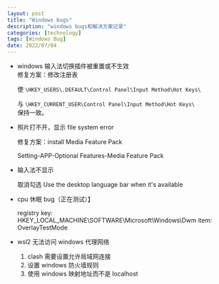 ```yaml
---
layout: post
title: "Windows bugs"
description: "windows bugs和解决方案记录"
categories: [technology]
tags: [Windows Bug]
date: 2022/07/04
---
```


- windows 输入法切换插件被重置或不生效  
   修复方案：修改注册表

  使 `\HKEY_USERS\.DEFAULT\Control Panel\Input Method\Hot Keys\`

  与 `\HKEY_CURRENT_USER\Control Panel\Input Method\Hot Keys\`  
   保持一致。

- 照片打不开，显示 file system error

  修复方案：install Media Feature Pack

  Setting-APP-Optional Features-Media Feature Pack

- 输入法不显示

  取消勾选 Use the desktop language bar when it's available

- cpu 休眠 bug（正在测试）】

  registry key: HKEY_LOCAL_MACHINE\SOFTWARE\Microsoft\Windows\Dwm
  item: OverlayTestMode

- wsl2 无法访问 windows 代理网络

  1. clash 需要设置允许局域网连接
  2. 设置 windows 防火墙规则
  3. 使用 windows 映射地址而不是 localhost
